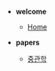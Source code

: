 - __welcome__
  - [Home](/)
  <!-- - [Guide](guide.md) -->

- __papers__
  - [중관학](paper/중관학/중관학-챗팅앱.md)
  <!-- - [Test](paper/test.md) -->
  <!-- - [Docsify](paper/docsify/docsify-docs.md) -->